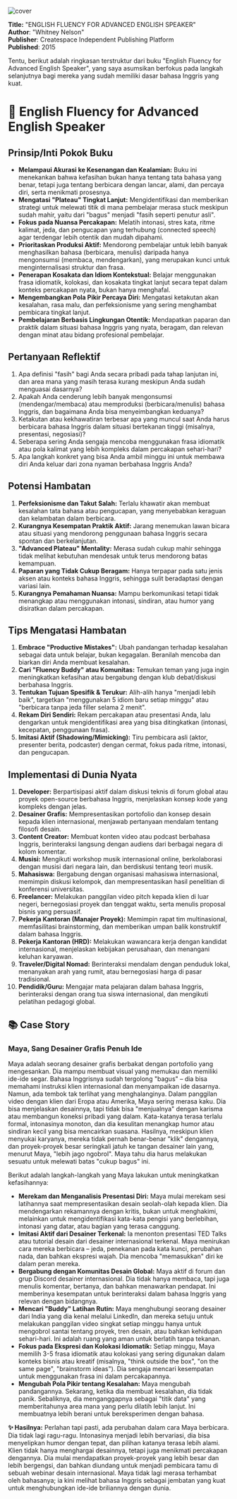 
![cover](https://books.google.com/books/content?id=aFThsgEACAAJ&printsec=frontcover&img=1&zoom=1&source=gbs_api)



**Title:** "ENGLISH FLUENCY FOR ADVANCED ENGLISH SPEAKER"  
**Author**: "Whitney Nelson"  
**Publisher**: Createspace Independent Publishing Platform  
**Published**: 2015  

Tentu, berikut adalah ringkasan terstruktur dari buku "English Fluency for Advanced English Speaker", yang saya asumsikan berfokus pada langkah selanjutnya bagi mereka yang sudah memiliki dasar bahasa Inggris yang kuat.

# 📖 English Fluency for Advanced English Speaker

## Prinsip/Inti Pokok Buku
*   **Melampaui Akurasi ke Kesenangan dan Kealamian:** Buku ini menekankan bahwa kefasihan bukan hanya tentang tata bahasa yang benar, tetapi juga tentang berbicara dengan lancar, alami, dan percaya diri, serta menikmati prosesnya.
*   **Mengatasi "Plateau" Tingkat Lanjut:** Mengidentifikasi dan memberikan strategi untuk melewati titik di mana pembelajar merasa stuck meskipun sudah mahir, yaitu dari "bagus" menjadi "fasih seperti penutur asli".
*   **Fokus pada Nuansa Percakapan:** Melatih intonasi, stres kata, ritme kalimat, jeda, dan pengucapan yang terhubung (connected speech) agar terdengar lebih otentik dan mudah dipahami.
*   **Prioritaskan Produksi Aktif:** Mendorong pembelajar untuk lebih banyak menghasilkan bahasa (berbicara, menulis) daripada hanya mengonsumsi (membaca, mendengarkan), yang merupakan kunci untuk menginternalisasi struktur dan frasa.
*   **Penerapan Kosakata dan Idiom Kontekstual:** Belajar menggunakan frasa idiomatik, kolokasi, dan kosakata tingkat lanjut secara tepat dalam konteks percakapan nyata, bukan hanya menghafal.
*   **Mengembangkan Pola Pikir Percaya Diri:** Mengatasi ketakutan akan kesalahan, rasa malu, dan perfeksionisme yang sering menghambat pembicara tingkat lanjut.
*   **Pembelajaran Berbasis Lingkungan Otentik:** Mendapatkan paparan dan praktik dalam situasi bahasa Inggris yang nyata, beragam, dan relevan dengan minat atau bidang profesional pembelajar.

## Pertanyaan Reflektif
1.  Apa definisi "fasih" bagi Anda secara pribadi pada tahap lanjutan ini, dan area mana yang masih terasa kurang meskipun Anda sudah menguasai dasarnya?
2.  Apakah Anda cenderung lebih banyak mengonsumsi (mendengar/membaca) atau memproduksi (berbicara/menulis) bahasa Inggris, dan bagaimana Anda bisa menyeimbangkan keduanya?
3.  Ketakutan atau kekhawatiran terbesar apa yang muncul saat Anda harus berbicara bahasa Inggris dalam situasi bertekanan tinggi (misalnya, presentasi, negosiasi)?
4.  Seberapa sering Anda sengaja mencoba menggunakan frasa idiomatik atau pola kalimat yang lebih kompleks dalam percakapan sehari-hari?
5.  Apa langkah konkret yang bisa Anda ambil minggu ini untuk membawa diri Anda keluar dari zona nyaman berbahasa Inggris Anda?

## Potensi Hambatan
1.  **Perfeksionisme dan Takut Salah:** Terlalu khawatir akan membuat kesalahan tata bahasa atau pengucapan, yang menyebabkan keraguan dan kelambatan dalam berbicara.
2.  **Kurangnya Kesempatan Praktik Aktif:** Jarang menemukan lawan bicara atau situasi yang mendorong penggunaan bahasa Inggris secara spontan dan berkelanjutan.
3.  **"Advanced Plateau" Mentality:** Merasa sudah cukup mahir sehingga tidak melihat kebutuhan mendesak untuk terus mendorong batas kemampuan.
4.  **Paparan yang Tidak Cukup Beragam:** Hanya terpapar pada satu jenis aksen atau konteks bahasa Inggris, sehingga sulit beradaptasi dengan variasi lain.
5.  **Kurangnya Pemahaman Nuansa:** Mampu berkomunikasi tetapi tidak menangkap atau menggunakan intonasi, sindiran, atau humor yang disiratkan dalam percakapan.

## Tips Mengatasi Hambatan
1.  **Embrace "Productive Mistakes":** Ubah pandangan terhadap kesalahan sebagai data untuk belajar, bukan kegagalan. Beranilah mencoba dan biarkan diri Anda membuat kesalahan.
2.  **Cari "Fluency Buddy" atau Komunitas:** Temukan teman yang juga ingin meningkatkan kefasihan atau bergabung dengan klub debat/diskusi berbahasa Inggris.
3.  **Tentukan Tujuan Spesifik & Terukur:** Alih-alih hanya "menjadi lebih baik", targetkan "menggunakan 5 idiom baru setiap minggu" atau "berbicara tanpa jeda filler selama 2 menit".
4.  **Rekam Diri Sendiri:** Rekam percakapan atau presentasi Anda, lalu dengarkan untuk mengidentifikasi area yang bisa ditingkatkan (intonasi, kecepatan, penggunaan frasa).
5.  **Imitasi Aktif (Shadowing/Mimicking):** Tiru pembicara asli (aktor, presenter berita, podcaster) dengan cermat, fokus pada ritme, intonasi, dan pengucapan.

## Implementasi di Dunia Nyata
1.  **Developer:** Berpartisipasi aktif dalam diskusi teknis di forum global atau proyek open-source berbahasa Inggris, menjelaskan konsep kode yang kompleks dengan jelas.
2.  **Desainer Grafis:** Mempresentasikan portofolio dan konsep desain kepada klien internasional, menjawab pertanyaan mendalam tentang filosofi desain.
3.  **Content Creator:** Membuat konten video atau podcast berbahasa Inggris, berinteraksi langsung dengan audiens dari berbagai negara di kolom komentar.
4.  **Musisi:** Mengikuti workshop musik internasional online, berkolaborasi dengan musisi dari negara lain, dan berdiskusi tentang teori musik.
5.  **Mahasiswa:** Bergabung dengan organisasi mahasiswa internasional, memimpin diskusi kelompok, dan mempresentasikan hasil penelitian di konferensi universitas.
6.  **Freelancer:** Melakukan panggilan video pitch kepada klien di luar negeri, bernegosiasi proyek dan tenggat waktu, serta menulis proposal bisnis yang persuasif.
7.  **Pekerja Kantoran (Manajer Proyek):** Memimpin rapat tim multinasional, memfasilitasi brainstorming, dan memberikan umpan balik konstruktif dalam bahasa Inggris.
8.  **Pekerja Kantoran (HRD):** Melakukan wawancara kerja dengan kandidat internasional, menjelaskan kebijakan perusahaan, dan menangani keluhan karyawan.
9.  **Traveler/Digital Nomad:** Berinteraksi mendalam dengan penduduk lokal, menanyakan arah yang rumit, atau bernegosiasi harga di pasar tradisional.
10. **Pendidik/Guru:** Mengajar mata pelajaran dalam bahasa Inggris, berinteraksi dengan orang tua siswa internasional, dan mengikuti pelatihan pedagogi global.

## 📚 Case Story

### Maya, Sang Desainer Grafis Penuh Ide

Maya adalah seorang desainer grafis berbakat dengan portofolio yang mengesankan. Dia mampu membuat visual yang memukau dan memiliki ide-ide segar. Bahasa Inggrisnya sudah tergolong "bagus" – dia bisa memahami instruksi klien internasional dan menyampaikan ide dasarnya. Namun, ada tembok tak terlihat yang menghalanginya. Dalam panggilan video dengan klien dari Eropa atau Amerika, Maya sering merasa kaku. Dia bisa menjelaskan desainnya, tapi tidak bisa "menjualnya" dengan karisma atau membangun koneksi pribadi yang dalam. Kata-katanya terasa terlalu formal, intonasinya monoton, dan dia kesulitan menangkap humor atau sindiran kecil yang bisa mencairkan suasana. Hasilnya, meskipun klien menyukai karyanya, mereka tidak pernah benar-benar "klik" dengannya, dan proyek-proyek besar seringkali jatuh ke tangan desainer lain yang, menurut Maya, "lebih jago ngobrol". Maya tahu dia harus melakukan sesuatu untuk melewati batas "cukup bagus" ini.

Berikut adalah langkah-langkah yang Maya lakukan untuk meningkatkan kefasihannya:

*   **Merekam dan Menganalisis Presentasi Diri:** Maya mulai merekam sesi latihannya saat mempresentasikan desain seolah-olah kepada klien. Dia mendengarkan rekamannya dengan kritis, bukan untuk menghakimi, melainkan untuk mengidentifikasi kata-kata pengisi yang berlebihan, intonasi yang datar, atau bagian yang terasa canggung.
*   **Imitasi Aktif dari Desainer Terkenal:** Ia menonton presentasi TED Talks atau tutorial desain dari desainer internasional terkenal. Maya menirukan cara mereka berbicara – jeda, penekanan pada kata kunci, perubahan nada, dan bahkan ekspresi wajah. Dia mencoba "memasukkan" diri ke dalam peran mereka.
*   **Bergabung dengan Komunitas Desain Global:** Maya aktif di forum dan grup Discord desainer internasional. Dia tidak hanya membaca, tapi juga menulis komentar, bertanya, dan bahkan menawarkan pendapat. Ini memberinya kesempatan untuk berinteraksi dalam bahasa Inggris yang relevan dengan bidangnya.
*   **Mencari "Buddy" Latihan Rutin:** Maya menghubungi seorang desainer dari India yang dia kenal melalui LinkedIn, dan mereka setuju untuk melakukan panggilan video singkat setiap minggu hanya untuk mengobrol santai tentang proyek, tren desain, atau bahkan kehidupan sehari-hari. Ini adalah ruang yang aman untuk berlatih tanpa tekanan.
*   **Fokus pada Ekspresi dan Kolokasi Idiomatik:** Setiap minggu, Maya memilih 3-5 frasa idiomatik atau kolokasi yang sering digunakan dalam konteks bisnis atau kreatif (misalnya, "think outside the box", "on the same page", "brainstorm ideas"). Dia sengaja mencari kesempatan untuk menggunakan frasa ini dalam percakapannya.
*   **Mengubah Pola Pikir tentang Kesalahan:** Maya mengubah pandangannya. Sekarang, ketika dia membuat kesalahan, dia tidak panik. Sebaliknya, dia menganggapnya sebagai "titik data" yang memberitahunya area mana yang perlu dilatih lebih lanjut. Ini membuatnya lebih berani untuk bereksperimen dengan bahasa.

**✨ Hasilnya:** Perlahan tapi pasti, ada perubahan dalam cara Maya berbicara. Dia tidak lagi ragu-ragu. Intonasinya menjadi lebih bervariasi, dia bisa menyelipkan humor dengan tepat, dan pilihan katanya terasa lebih alami. Klien tidak hanya menghargai desainnya, tetapi juga menikmati percakapan dengannya. Dia mulai mendapatkan proyek-proyek yang lebih besar dan lebih bergengsi, dan bahkan diundang untuk menjadi pembicara tamu di sebuah webinar desain internasional. Maya tidak lagi merasa terhambat oleh bahasanya; ia kini melihat bahasa Inggris sebagai jembatan yang kuat untuk menghubungkan ide-ide briliannya dengan dunia.
